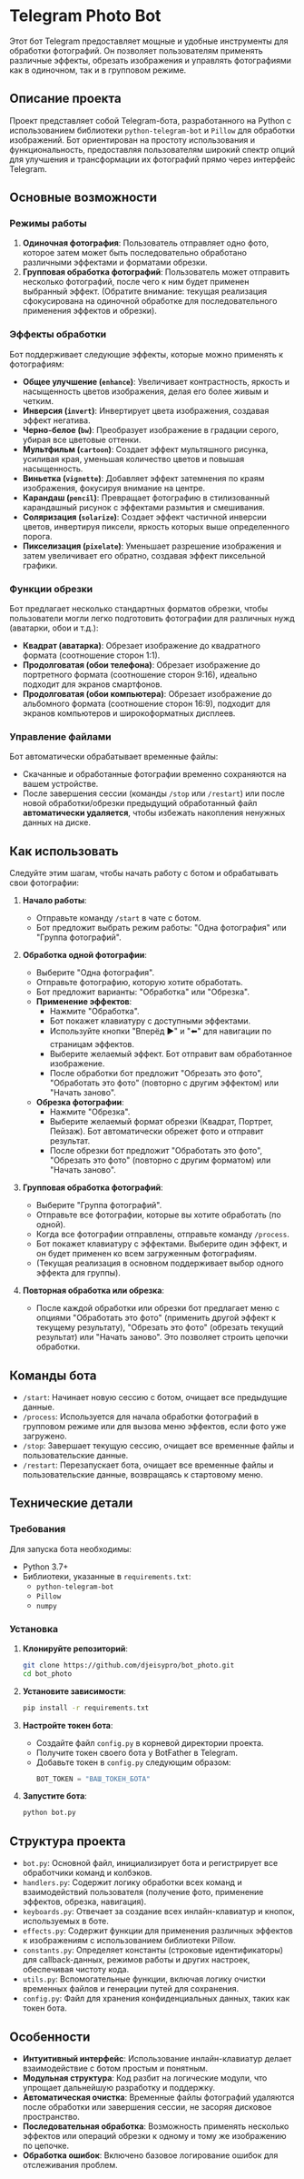 # Telegram Photo Bot

Этот бот Telegram предоставляет мощные и удобные инструменты для обработки фотографий. Он позволяет пользователям применять различные эффекты, обрезать изображения и управлять фотографиями как в одиночном, так и в групповом режиме.

## Описание проекта

Проект представляет собой Telegram-бота, разработанного на Python с использованием библиотеки `python-telegram-bot` и `Pillow` для обработки изображений. Бот ориентирован на простоту использования и функциональность, предоставляя пользователям широкий спектр опций для улучшения и трансформации их фотографий прямо через интерфейс Telegram.

## Основные возможности

### Режимы работы

1.  **Одиночная фотография**: Пользователь отправляет одно фото, которое затем может быть последовательно обработано различными эффектами и форматами обрезки.
2.  **Групповая обработка фотографий**: Пользователь может отправить несколько фотографий, после чего к ним будет применен выбранный эффект. (Обратите внимание: текущая реализация сфокусирована на одиночной обработке для последовательного применения эффектов и обрезки).

### Эффекты обработки

Бот поддерживает следующие эффекты, которые можно применять к фотографиям:

*   **Общее улучшение (`enhance`)**: Увеличивает контрастность, яркость и насыщенность цветов изображения, делая его более живым и четким.
*   **Инверсия (`invert`)**: Инвертирует цвета изображения, создавая эффект негатива.
*   **Черно-белое (`bw`)**: Преобразует изображение в градации серого, убирая все цветовые оттенки.
*   **Мультфильм (`cartoon`)**: Создает эффект мультяшного рисунка, усиливая края, уменьшая количество цветов и повышая насыщенность.
*   **Виньетка (`vignette`)**: Добавляет эффект затемнения по краям изображения, фокусируя внимание на центре.
*   **Карандаш (`pencil`)**: Превращает фотографию в стилизованный карандашный рисунок с эффектами размытия и смешивания.
*   **Соляризация (`solarize`)**: Создает эффект частичной инверсии цветов, инвертируя пиксели, яркость которых выше определенного порога.
*   **Пикселизация (`pixelate`)**: Уменьшает разрешение изображения и затем увеличивает его обратно, создавая эффект пиксельной графики.

### Функции обрезки

Бот предлагает несколько стандартных форматов обрезки, чтобы пользователи могли легко подготовить фотографии для различных нужд (аватарки, обои и т.д.):

*   **Квадрат (аватарка)**: Обрезает изображение до квадратного формата (соотношение сторон 1:1).
*   **Продолговатая (обои телефона)**: Обрезает изображение до портретного формата (соотношение сторон 9:16), идеально подходит для экранов смартфонов.
*   **Продолговатая (обои компьютера)**: Обрезает изображение до альбомного формата (соотношение сторон 16:9), подходит для экранов компьютеров и широкоформатных дисплеев.

### Управление файлами

Бот автоматически обрабатывает временные файлы:
*   Скачанные и обработанные фотографии временно сохраняются на вашем устройстве.
*   После завершения сессии (команды `/stop` или `/restart`) или после новой обработки/обрезки предыдущий обработанный файл **автоматически удаляется**, чтобы избежать накопления ненужных данных на диске.

## Как использовать

Следуйте этим шагам, чтобы начать работу с ботом и обрабатывать свои фотографии:

1.  **Начало работы**:
    *   Отправьте команду `/start` в чате с ботом.
    *   Бот предложит выбрать режим работы: "Одна фотография" или "Группа фотографий".

2.  **Обработка одной фотографии**:
    *   Выберите "Одна фотография".
    *   Отправьте фотографию, которую хотите обработать.
    *   Бот предложит варианты: "Обработка" или "Обрезка".
    *   **Применение эффектов**:
        *   Нажмите "Обработка".
        *   Бот покажет клавиатуру с доступными эффектами.
        *   Используйте кнопки "Вперёд ▶️" и "⬅️" для навигации по страницам эффектов.
        *   Выберите желаемый эффект. Бот отправит вам обработанное изображение.
        *   После обработки бот предложит "Обрезать это фото", "Обработать это фото" (повторно с другим эффектом) или "Начать заново".
    *   **Обрезка фотографии**:
        *   Нажмите "Обрезка".
        *   Выберите желаемый формат обрезки (Квадрат, Портрет, Пейзаж). Бот автоматически обрежет фото и отправит результат.
        *   После обрезки бот предложит "Обработать это фото", "Обрезать это фото" (повторно с другим форматом) или "Начать заново".

3.  **Групповая обработка фотографий**:
    *   Выберите "Группа фотографий".
    *   Отправьте все фотографии, которые вы хотите обработать (по одной).
    *   Когда все фотографии отправлены, отправьте команду `/process`.
    *   Бот покажет клавиатуру с эффектами. Выберите один эффект, и он будет применен ко всем загруженным фотографиям.
    *   (Текущая реализация в основном поддерживает выбор одного эффекта для группы).

4.  **Повторная обработка или обрезка**:
    *   После каждой обработки или обрезки бот предлагает меню с опциями "Обработать это фото" (применить другой эффект к текущему результату), "Обрезать это фото" (обрезать текущий результат) или "Начать заново". Это позволяет строить цепочки обработки.

## Команды бота

*   `/start`: Начинает новую сессию с ботом, очищает все предыдущие данные.
*   `/process`: Используется для начала обработки фотографий в групповом режиме или для вызова меню эффектов, если фото уже загружено.
*   `/stop`: Завершает текущую сессию, очищает все временные файлы и пользовательские данные.
*   `/restart`: Перезапускает бота, очищает все временные файлы и пользовательские данные, возвращаясь к стартовому меню.

## Технические детали

### Требования

Для запуска бота необходимы:
*   Python 3.7+
*   Библиотеки, указанные в `requirements.txt`:
    *   `python-telegram-bot`
    *   `Pillow`
    *   `numpy`

### Установка

1.  **Клонируйте репозиторий**:
    ```bash
    git clone https://github.com/djeisypro/bot_photo.git
    cd bot_photo
    ```

2.  **Установите зависимости**:
    ```bash
    pip install -r requirements.txt
    ```

3.  **Настройте токен бота**:
    *   Создайте файл `config.py` в корневой директории проекта.
    *   Получите токен своего бота у BotFather в Telegram.
    *   Добавьте токен в `config.py` следующим образом:
        ```python
        BOT_TOKEN = "ВАШ_ТОКЕН_БОТА"
        ```

4.  **Запустите бота**:
    ```bash
    python bot.py
    ```

## Структура проекта

*   `bot.py`: Основной файл, инициализирует бота и регистрирует все обработчики команд и колбэков.
*   `handlers.py`: Содержит логику обработки всех команд и взаимодействий пользователя (получение фото, применение эффектов, обрезка, навигация).
*   `keyboards.py`: Отвечает за создание всех инлайн-клавиатур и кнопок, используемых в боте.
*   `effects.py`: Содержит функции для применения различных эффектов к изображениям с использованием библиотеки Pillow.
*   `constants.py`: Определяет константы (строковые идентификаторы) для callback-данных, режимов работы и других настроек, обеспечивая чистоту кода.
*   `utils.py`: Вспомогательные функции, включая логику очистки временных файлов и генерации путей для сохранения.
*   `config.py`: Файл для хранения конфиденциальных данных, таких как токен бота.

## Особенности

*   **Интуитивный интерфейс**: Использование инлайн-клавиатур делает взаимодействие с ботом простым и понятным.
*   **Модульная структура**: Код разбит на логические модули, что упрощает дальнейшую разработку и поддержку.
*   **Автоматическая очистка**: Временные файлы фотографий удаляются после обработки или завершения сессии, не засоряя дисковое пространство.
*   **Последовательная обработка**: Возможность применять несколько эффектов или операций обрезки к одному и тому же изображению по цепочке.
*   **Обработка ошибок**: Включено базовое логирование ошибок для отслеживания проблем. 
